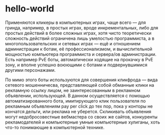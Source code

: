 # hello-world
<html>
  <head>
  </head>
  <body>
    Применяются кликеры в компьютерных играх, чаще всего — для гринда, например, в простых играх, вроде инкрементальных, либо для простых действий в более сложных играх, хотя чисто теоретически сложность действий ограничена лишь умелостью программиста, а в многопользовательских и сетевых играх — ещё и отношением администрации к ботам, её профессионализмом, и вычислительной мощностью компьютера программиста и сервера/ов администрации. Есть например PvE боты, автоматически ходящие на прокачку в PvE зону, и вполне успешно воюющими с ботами и подвернувшимися другими персонажами.

По мимо этого боты используются для совершения кликфрода — вида сетевого мошенничесва, представляющей собой обманные клики на рекламную ссылку лицом, не заинтересованным в рекламном объявлении, использующей. В данном осуществляется с помощью автоматизированного бота, имитирующего клик пользователя по рекламным объявлениям pay per click до тех пор, пока у конторы не кончатся дельги, или реклама не уберется. Скликивать объявления могут недобросовестные вебмастера со своих же сайтов, конкуренты рекламодателей и компьютерные умные компьютерные хулиганы, хоть что-то понимающие в компьютерной технике.
  </body>
  
